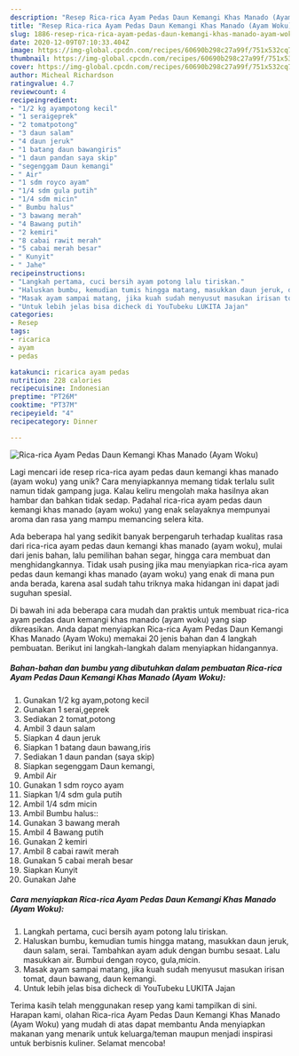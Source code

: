 ```yaml
---
description: "Resep Rica-rica Ayam Pedas Daun Kemangi Khas Manado (Ayam Woku) Anti Gagal"
title: "Resep Rica-rica Ayam Pedas Daun Kemangi Khas Manado (Ayam Woku) Anti Gagal"
slug: 1886-resep-rica-rica-ayam-pedas-daun-kemangi-khas-manado-ayam-woku-anti-gagal
date: 2020-12-09T07:10:33.404Z
image: https://img-global.cpcdn.com/recipes/60690b298c27a99f/751x532cq70/rica-rica-ayam-pedas-daun-kemangi-khas-manado-ayam-woku-foto-resep-utama.jpg
thumbnail: https://img-global.cpcdn.com/recipes/60690b298c27a99f/751x532cq70/rica-rica-ayam-pedas-daun-kemangi-khas-manado-ayam-woku-foto-resep-utama.jpg
cover: https://img-global.cpcdn.com/recipes/60690b298c27a99f/751x532cq70/rica-rica-ayam-pedas-daun-kemangi-khas-manado-ayam-woku-foto-resep-utama.jpg
author: Micheal Richardson
ratingvalue: 4.7
reviewcount: 4
recipeingredient:
- "1/2 kg ayampotong kecil"
- "1 seraigeprek"
- "2 tomatpotong"
- "3 daun salam"
- "4 daun jeruk"
- "1 batang daun bawangiris"
- "1 daun pandan saya skip"
- "segenggam Daun kemangi"
- " Air"
- "1 sdm royco ayam"
- "1/4 sdm gula putih"
- "1/4 sdm micin"
- " Bumbu halus"
- "3 bawang merah"
- "4 Bawang putih"
- "2 kemiri"
- "8 cabai rawit merah"
- "5 cabai merah besar"
- " Kunyit"
- " Jahe"
recipeinstructions:
- "Langkah pertama, cuci bersih ayam potong lalu tiriskan."
- "Haluskan bumbu, kemudian tumis hingga matang, masukkan daun jeruk, daun salam, serai. Tambahkan ayam aduk dengan bumbu sesaat. Lalu masukkan air. Bumbui dengan royco, gula,micin."
- "Masak ayam sampai matang, jika kuah sudah menyusut masukan irisan tomat, daun bawang, daun kemangi."
- "Untuk lebih jelas bisa dicheck di YouTubeku LUKITA Jajan"
categories:
- Resep
tags:
- ricarica
- ayam
- pedas

katakunci: ricarica ayam pedas 
nutrition: 228 calories
recipecuisine: Indonesian
preptime: "PT26M"
cooktime: "PT37M"
recipeyield: "4"
recipecategory: Dinner

---
```



![Rica-rica Ayam Pedas Daun Kemangi Khas Manado (Ayam Woku)](https://img-global.cpcdn.com/recipes/60690b298c27a99f/751x532cq70/rica-rica-ayam-pedas-daun-kemangi-khas-manado-ayam-woku-foto-resep-utama.jpg)

Lagi mencari ide resep rica-rica ayam pedas daun kemangi khas manado (ayam woku) yang unik? Cara menyiapkannya memang tidak terlalu sulit namun tidak gampang juga. Kalau keliru mengolah maka hasilnya akan hambar dan bahkan tidak sedap. Padahal rica-rica ayam pedas daun kemangi khas manado (ayam woku) yang enak selayaknya mempunyai aroma dan rasa yang mampu memancing selera kita.

Ada beberapa hal yang sedikit banyak berpengaruh terhadap kualitas rasa dari rica-rica ayam pedas daun kemangi khas manado (ayam woku), mulai dari jenis bahan, lalu pemilihan bahan segar, hingga cara membuat dan menghidangkannya. Tidak usah pusing jika mau menyiapkan rica-rica ayam pedas daun kemangi khas manado (ayam woku) yang enak di mana pun anda berada, karena asal sudah tahu triknya maka hidangan ini dapat jadi suguhan spesial.




Di bawah ini ada beberapa cara mudah dan praktis untuk membuat rica-rica ayam pedas daun kemangi khas manado (ayam woku) yang siap dikreasikan. Anda dapat menyiapkan Rica-rica Ayam Pedas Daun Kemangi Khas Manado (Ayam Woku) memakai 20 jenis bahan dan 4 langkah pembuatan. Berikut ini langkah-langkah dalam menyiapkan hidangannya.

<!--inarticleads1-->

##### Bahan-bahan dan bumbu yang dibutuhkan dalam pembuatan Rica-rica Ayam Pedas Daun Kemangi Khas Manado (Ayam Woku):

1. Gunakan 1/2 kg ayam,potong kecil
1. Gunakan 1 serai,geprek
1. Sediakan 2 tomat,potong
1. Ambil 3 daun salam
1. Siapkan 4 daun jeruk
1. Siapkan 1 batang daun bawang,iris
1. Sediakan 1 daun pandan (saya skip)
1. Siapkan segenggam Daun kemangi,
1. Ambil  Air
1. Gunakan 1 sdm royco ayam
1. Siapkan 1/4 sdm gula putih
1. Ambil 1/4 sdm micin
1. Ambil  Bumbu halus::
1. Gunakan 3 bawang merah
1. Ambil 4 Bawang putih
1. Gunakan 2 kemiri
1. Ambil 8 cabai rawit merah
1. Gunakan 5 cabai merah besar
1. Siapkan  Kunyit
1. Gunakan  Jahe




<!--inarticleads2-->

##### Cara menyiapkan Rica-rica Ayam Pedas Daun Kemangi Khas Manado (Ayam Woku):

1. Langkah pertama, cuci bersih ayam potong lalu tiriskan.
1. Haluskan bumbu, kemudian tumis hingga matang, masukkan daun jeruk, daun salam, serai. Tambahkan ayam aduk dengan bumbu sesaat. Lalu masukkan air. Bumbui dengan royco, gula,micin.
1. Masak ayam sampai matang, jika kuah sudah menyusut masukan irisan tomat, daun bawang, daun kemangi.
1. Untuk lebih jelas bisa dicheck di YouTubeku LUKITA Jajan




Terima kasih telah menggunakan resep yang kami tampilkan di sini. Harapan kami, olahan Rica-rica Ayam Pedas Daun Kemangi Khas Manado (Ayam Woku) yang mudah di atas dapat membantu Anda menyiapkan makanan yang menarik untuk keluarga/teman maupun menjadi inspirasi untuk berbisnis kuliner. Selamat mencoba!
